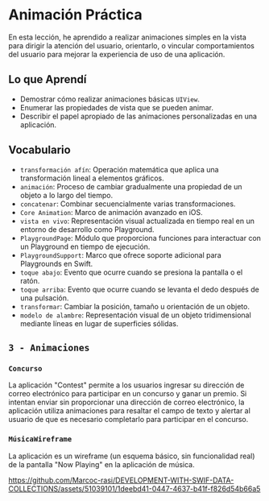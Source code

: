 # Animación Práctica

En esta lección, he aprendido a realizar animaciones simples en la vista para dirigir la atención del usuario, orientarlo, o vincular comportamientos del usuario para mejorar la experiencia de uso de una aplicación.

## Lo que Aprendí

- Demostrar cómo realizar animaciones básicas `UIView`.
- Enumerar las propiedades de vista que se pueden animar.
- Describir el papel apropiado de las animaciones personalizadas en una aplicación.

## Vocabulario
- `transformación afín`: Operación matemática que aplica una transformación lineal a elementos gráficos.
- `animación`: Proceso de cambiar gradualmente una propiedad de un objeto a lo largo del tiempo.
- `concatenar`: Combinar secuencialmente varias transformaciones.
- `Core Animation`: Marco de animación avanzado en iOS.
- `vista en vivo`: Representación visual actualizada en tiempo real en un entorno de desarrollo como Playground.
- `PlaygroundPage`: Módulo que proporciona funciones para interactuar con un Playground en tiempo de ejecución.
- `PlaygroundSupport`: Marco que ofrece soporte adicional para Playgrounds en Swift.
- `toque abajo`: Evento que ocurre cuando se presiona la pantalla o el ratón.
- `toque arriba`: Evento que ocurre cuando se levanta el dedo después de una pulsación.
- `transformar`: Cambiar la posición, tamaño u orientación de un objeto.
- `modelo de alambre`: Representación visual de un objeto tridimensional mediante líneas en lugar de superficies sólidas.

## `3 - Animaciones`

### `Concurso`

La aplicación "Contest" permite a los usuarios ingresar su dirección de correo electrónico para participar en un concurso y ganar un premio. Si intentan enviar sin proporcionar una dirección de correo electrónico, la aplicación utiliza animaciones para resaltar el campo de texto y alertar al usuario de que es necesario completarlo para participar en el concurso.

[
](https://github.com/Marcoc-rasi/DEVELOPMENT-WITH-SWIF-DATA-COLLECTIONS/assets/51039101/a291d783-7426-4472-a309-608e803e1be5)


### `MúsicaWireframe`

La aplicación es un wireframe (un esquema básico, sin funcionalidad real) de la pantalla "Now Playing" en la aplicación de música.

https://github.com/Marcoc-rasi/DEVELOPMENT-WITH-SWIF-DATA-COLLECTIONS/assets/51039101/1deebd41-0447-4637-b41f-f826d54b66a5

